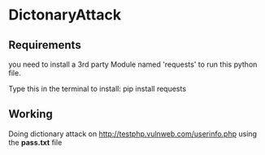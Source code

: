 # DictonaryAttack

## Requirements
you need to install a 3rd party Module named 'requests' to run this python file.

Type this in the terminal to install:
pip install requests 

## Working
Doing dictionary attack on http://testphp.vulnweb.com/userinfo.php using the <b>pass.txt</b> file
